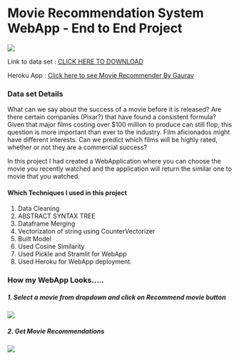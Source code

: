 # Movie Recommendation System WebApp - End to End Project

![](https://winxtech.com/theme-assets/movie-reco.webp)

Link to data set : [CLICK HERE TO DOWNLOAD](https://www.kaggle.com/tmdb/tmdb-movie-metadata)


Heroku App : [Click here to see Movie Recommender By Gaurav](https://movie-recommend-gaurav.herokuapp.com/)

### Data set Details 

What can we say about the success of a movie before it is released? Are there certain companies (Pixar?) that have found a consistent formula? Given that major films costing over $100 million to produce can still flop, this question is more important than ever to the industry. Film aficionados might have different interests. Can we predict which films will be highly rated, whether or not they are a commercial success?

In this project I had created a WebApplication where you can choose the movie you recently watched and the application will return the similar one to movie that you watched.

#### Which Techniques I used in this project
1. Data Cleaning
2. ABSTRACT SYNTAX TREE
3. Dataframe Merging 
4. Vectorizaton of string using CounterVectorizer
5. Built Model
6. Used Cosine Similarity
7. Used Pickle and Stramlit for WebApp
8. Used Heroku for WebApp deployment.


### How my WebApp Looks.....

##### 1. Select a movie from dropdown and click on Recommend movie button

![](https://github.com/gauravtopre9/Machine-Learning_projects/blob/main/Movie%20Recommendation%20System/m%202.PNG?raw=true)

##### 2. Get Movie Recommendations

![](https://github.com/gauravtopre9/Machine-Learning_projects/blob/main/Movie%20Recommendation%20System/m%201.PNG?raw=true)
